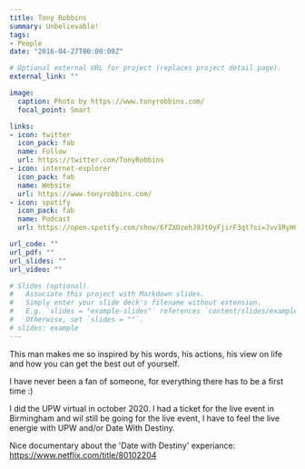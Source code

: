 ```yaml
---
title: Tony Robbins
summary: Unbelievable!
tags:
- People
date: "2016-04-27T00:00:00Z"

# Optional external URL for project (replaces project detail page).
external_link: ""

image:
  caption: Photo by https://www.tonyrobbins.com/
  focal_point: Smart

links:
- icon: twitter
  icon_pack: fab
  name: Follow
  url: https://twitter.com/TonyRobbins
- icon: internet-explorer
  icon_pack: fab
  name: Website
  url: https://www.tonyrobbins.com/
- icon: spotify
  icon_pack: fab
  name: Podcast
  url: https://open.spotify.com/show/6fZXOzehJ9JtOyFjirF3qt?si=Jvv1RyH0Rv2CjemJT3Zr3A

url_code: ""
url_pdf: ""
url_slides: ""
url_video: ""

# Slides (optional).
#   Associate this project with Markdown slides.
#   Simply enter your slide deck's filename without extension.
#   E.g. `slides = "example-slides"` references `content/slides/example-slides.md`.
#   Otherwise, set `slides = ""`.
# slides: example
---
```


This man makes me so inspired by his words, his actions, his view on life and how you can get the best out of yourself.

I have never been a fan of someone, for everything there has to be a first time :)

I did the UPW virtual in october 2020. I had a ticket for the live event in Birmingham and wil still be going for the live event, I have to feel the live energie with UPW and/or Date With Destiny.

Nice documentary about the 'Date with Destiny' experiance:
https://www.netflix.com/title/80102204

